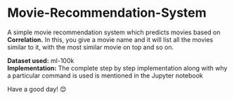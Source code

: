 # Movie-Recommendation-System
 
A simple movie recommendation system which predicts movies based on <b>Correlation.</b> In this, you give a movie name and it will list all the movies similar to it, with the most similar movie on top and so on.

<b>Dataset used:</b> ml-100k </br>
<b>Implementation:</b> The complete step by step implementation along with why a particular command is used is mentioned in the Jupyter notebook

Have a good day! 😊
